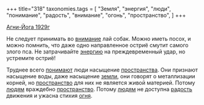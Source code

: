 +++
title="318"
taxonomies.tags = [
 "Земля",
 "энергия",
 "люди",
 "понимание",
 "радость",
 "внимание",
 "огонь",
 "пространство",
]
+++

[Агни-Йога 1929г](/agni/1929)

Не следует принимать во [внимание](/tags/внимание) лай собак. Можно иметь посох, и можно помнить, что даже одно направленное остриё смутит самого злого пса. Не затрачивайте [энергию](/tags/энергия) на преждевременный удар, но устремите остриё!   

Труднее всего [понимают](/tags/понимание) люди насыщение [пространства](/tags/[пространство](/tags/пространство)). Они признают насыщение воды, даже насыщение [земли](/tags/Земля), они говорят о металлизации корней, но [пространство](/tags/пространство) для них не является живой материей. Потому [людям](/tags/люди) враждебно [пространство](/tags/пространство). Потому [людям](/tags/люди) не доступна [радость](/tags/радость) движения и ужасна стихия [огня](/tags/огонь).